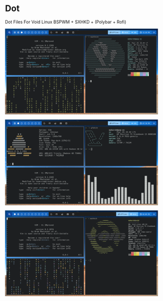 # Dot
Dot Files For Void Linux BSPWM + SXHKD + (Polybar + Rofi)

![Screenshots](https://raw.githubusercontent.com/Maharsh17/Dot/main/screenshot/1.png)

![Screenshots](https://raw.githubusercontent.com/Maharsh17/Dot/main/screenshot/2.png)

![Screenshots](https://raw.githubusercontent.com/Maharsh17/Dot/main/screenshot/3.png)


